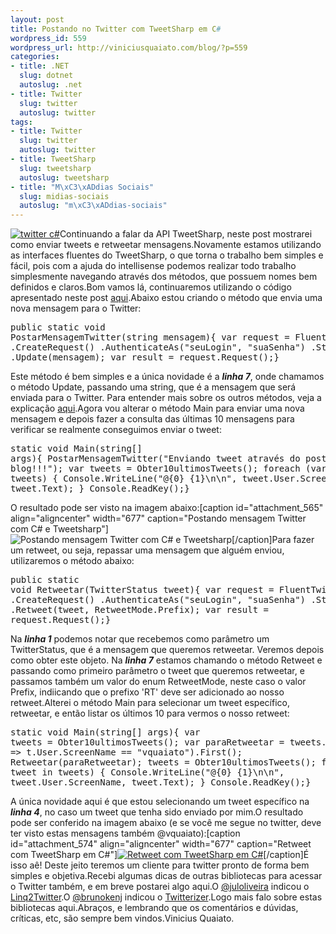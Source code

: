 ```yaml
--- 
layout: post
title: Postando no Twitter com TweetSharp em C#
wordpress_id: 559
wordpress_url: http://viniciusquaiato.com/blog/?p=559
categories: 
- title: .NET
  slug: dotnet
  autoslug: .net
- title: Twitter
  slug: twitter
  autoslug: twitter
tags: 
- title: Twitter
  slug: twitter
  autoslug: twitter
- title: TweetSharp
  slug: tweetsharp
  autoslug: tweetsharp
- title: "M\xC3\xADdias Sociais"
  slug: midias-sociais
  autoslug: "m\xC3\xADdias-sociais"
---
```

[![](http://viniciusquaiato.com/blog/wp-content/uploads/2010/02/twitter_512x512-150x150.png "twitter c#")](http://viniciusquaiato.com/blog/wp-content/uploads/2010/02/twitter_512x512.png)Continuando a falar da API TweetSharp, neste post mostrarei como enviar tweets e retweetar mensagens.Novamente estamos utilizando as interfaces fluentes do TweetSharp, o que torna o trabalho bem simples e fácil, pois com a ajuda do intellisense podemos realizar todo trabalho simplesmente navegando através dos métodos, que possuem nomes bem definidos e claros.Bom vamos lá, continuaremos utilizando o código apresentado neste post [aqui](http://viniciusquaiato.com/blog/tweetsharp-acessando-o-twitter-com-c/).Abaixo estou criando o método que envia uma nova mensagem para o Twitter:<pre lang="csharp" line="1">public static void PostarMensagemTwitter(string mensagem){    var request = FluentTwitter                   .CreateRequest()                   .AuthenticateAs("seuLogin", "suaSenha")                   .Statuses()                   .Update(mensagem);    var result = request.Request();}</pre>Este método é bem simples e a única novidade é a **_linha 7_**, onde chamamos o método Update, passando uma string, que é a mensagem que será enviada para o Twitter. Para entender mais sobre os outros métodos, veja a explicação [aqui](http://viniciusquaiato.com/blog/tweetsharp-acessando-o-twitter-com-c/).Agora vou alterar o método Main para enviar uma nova mensagem e depois fazer a consulta das últimas 10 mensagens para verificar se realmente conseguimos enviar o tweet:<pre lang="csharp">static void Main(string[] args){    PostarMensagemTwitter("Enviando tweet através do post do blog!!!");    var tweets = Obter10ultimosTweets();    foreach (var tweet in tweets)    {        Console.WriteLine("@{0} {1}\n\n", tweet.User.ScreenName, tweet.Text);    }        Console.ReadKey();}</pre>O resultado pode ser visto na imagem abaixo:[caption id="attachment_565" align="aligncenter" width="677" caption="Postando mensagem Twitter com C# e Tweetsharp"]![Postando mensagem Twitter com C# e Tweetsharp](http://viniciusquaiato.com/blog/wp-content/uploads/2010/02/Postando-mensagem-twitter.jpg "Postando mensagem Twitter com C# e Tweetsharp")[/caption]Para fazer um retweet, ou seja, repassar uma mensagem que alguém enviou, utilizaremos o método abaixo:<pre lang="csharp" line="1">public static void Retweetar(TwitterStatus tweet){    var request = FluentTwitter       .CreateRequest()       .AuthenticateAs("seuLogin", "suaSenha")       .Statuses()       .Retweet(tweet, RetweetMode.Prefix);    var result = request.Request();}</pre>Na **_linha 1_** podemos notar que recebemos como parâmetro um TwitterStatus, que é a mensagem que queremos retweetar. Veremos depois como obter este objeto. Na **_linha 7_** estamos chamando o método Retweet e passando como primeiro parâmetro o tweet que queremos retweetar, e passamos também um valor do enum RetweetMode, neste caso o valor Prefix, indiicando que o prefixo 'RT' deve ser adicionado ao nosso retweet.Alterei o método Main para selecionar um tweet específico, retweetar, e então listar os últimos 10 para vermos o nosso retweet:<pre lang="csharp" line="1">static void Main(string[] args){    var tweets = Obter10ultimosTweets();    var paraRetweetar = tweets.Where(t => t.User.ScreenName == "vquaiato").First();        Retweetar(paraRetweetar);    tweets = Obter10ultimosTweets();    foreach (var tweet in tweets)    {        Console.WriteLine("@{0} {1}\n\n", tweet.User.ScreenName, tweet.Text);    }    Console.ReadKey();}</pre>A única novidade aqui é que estou selecionando um tweet específico na **_linha 4_**, no caso um tweet que tenha sido enviado por mim.O resultado pode ser conferido na imagem abaixo (e se você me segue no twitter, deve ter visto estas mensagens também @vquaiato):[caption id="attachment_574" align="aligncenter" width="677" caption="Retweet com TweetSharp em C#"][![Retweet com TweetSharp em C#](http://viniciusquaiato.com/blog/wp-content/uploads/2010/02/Retweetando-com-TweetSharp.jpg "Retweet com TweetSharp em C#")](http://viniciusquaiato.com/blog/wp-content/uploads/2010/02/Retweetando-com-TweetSharp.jpg)[/caption]É isso aê! Deste jeito teremos um cliente para twitter pronto de forma bem simples e objetiva.Recebi algumas dicas de outras bibliotecas para acessar o Twitter também, e em breve postarei algo aqui.O [@juloliveira](http://twitter.com/juloliveira) indicou o [Linq2Twitter](http://www.codeplex.com/LinqToTwitter).O [@brunokenj](http://twitter.com/brunokenj) indicou o [Twitterizer](http://code.google.com/p/twitterizer/).Logo mais falo sobre estas bibliotecas aqui.Abraços, e lembrando que os comentários e dúvidas, críticas, etc, são sempre bem vindos.Vinicius Quaiato.
